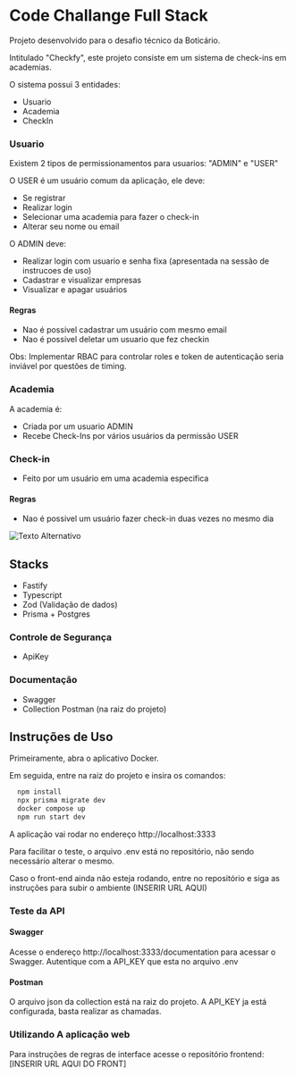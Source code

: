 # Code Challange Full Stack

Projeto desenvolvido para o desafio técnico da Boticário.

Intitulado "Checkfy", este projeto consiste em um sistema de check-ins em academias.

O sistema possui 3 entidades:

- Usuario
- Academia
- CheckIn

### Usuario

Existem 2 tipos de permissionamentos para usuarios: "ADMIN" e "USER"

O USER é um usuário comum da aplicação, ele deve:

- Se registrar
- Realizar login
- Selecionar uma academia para fazer o check-in
- Alterar seu nome ou email

O ADMIN deve:

- Realizar login com usuario e senha fixa (apresentada na sessão de instrucoes de uso)
- Cadastrar e visualizar empresas
- Visualizar e apagar usuários

#### Regras

- Nao é possivel cadastrar um usuário com mesmo email
- Nao é possivel deletar um usuario que fez checkin

Obs: Implementar RBAC para controlar roles e token de autenticação seria inviável por questões de timing.

### Academia

A academia é:

- Criada por um usuario ADMIN
- Recebe Check-Ins por vários usuários da permissão USER

### Check-in

- Feito por um usuário em uma academia especifica

#### Regras

- Nao é possivel um usuário fazer check-in duas vezes no mesmo dia

![Texto Alternativo](https://i.imgur.com/qrla48T.png)

## Stacks

- Fastify
- Typescript
- Zod (Validação de dados)
- Prisma + Postgres

### Controle de Segurança

- ApiKey

### Documentação

- Swagger
- Collection Postman (na raiz do projeto)

## Instruções de Uso

Primeiramente, abra o aplicativo Docker.

Em seguida, entre na raiz do projeto e insira os comandos:

```bash
  npm install
  npx prisma migrate dev
  docker compose up
  npm run start dev
```

A aplicação vai rodar no endereço http://localhost:3333

Para facilitar o teste, o arquivo .env está no repositório, não sendo necessário alterar o mesmo.

Caso o front-end ainda não esteja rodando, entre no repositório e siga as instruções para subir o ambiente (INSERIR URL AQUI)

### Teste da API

#### Swagger

Acesse o endereço http://localhost:3333/documentation para acessar o Swagger.
Autentique com a API_KEY que esta no arquivo .env

#### Postman

O arquivo json da collection está na raiz do projeto.
A API_KEY ja está configurada, basta realizar as chamadas.

### Utilizando A aplicação web

Para instruções de regras de interface acesse o repositório frontend:
[INSERIR URL AQUI DO FRONT]
